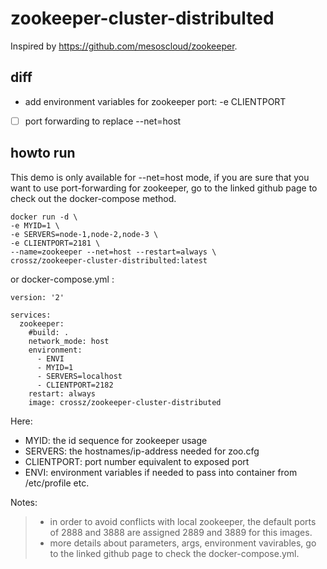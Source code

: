 # zookeeper-cluster-distribulted

Inspired by https://github.com/mesoscloud/zookeeper.

## diff

- add environment variables for zookeeper port: -e CLIENTPORT
- [ ] port forwarding to replace --net=host

## howto run
This demo is only available for --net=host mode, if you are sure that you want to use port-forwarding for zookeeper, go to the linked github page to check out the docker-compose method.

```
docker run -d \
-e MYID=1 \
-e SERVERS=node-1,node-2,node-3 \
-e CLIENTPORT=2181 \
--name=zookeeper --net=host --restart=always \
crossz/zookeeper-cluster-distribulted:latest
```

or docker-compose.yml :

```
version: '2'

services:
  zookeeper:
    #build: .
    network_mode: host
    environment:
      - ENVI
      - MYID=1
      - SERVERS=localhost
      - CLIENTPORT=2182
    restart: always
    image: crossz/zookeeper-cluster-distributed
```

Here:
- MYID: the id sequence for zookeeper usage
- SERVERS: the hostnames/ip-address needed for zoo.cfg
- CLIENTPORT: port number equivalent to exposed port
- ENVI: environment variables if needed to pass into container from /etc/profile etc.

Notes:
> - in order to avoid conflicts with local zookeeper, the default ports of 2888 and 3888 are assigned 2889 and 3889 for this images.
> - more details about parameters, args, environment vavirables, go to the linked github page to check the docker-compose.yml.
